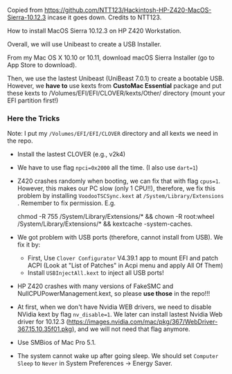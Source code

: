 Copied from https://github.com/NTT123/Hackintosh-HP-Z420-MacOS-Sierra-10.12.3 incase it goes down. Credits to NTT123.

How to install MacOS Sierra 10.12.3 on HP Z420 Workstation.

Overall, we will use Unibeast to create a USB Installer.

From my Mac OS X 10.10 or 10.11, download macOS Sierra Installer (go to App Store to download).

Then, we use the lastest Unibeast (UniBeast 7.0.1) to create a bootable USB. However, we **have to** use kexts from **CustoMac Essential** package and put these kexts to /Volumes/EFI/EFI/CLOVER/kexts/Other/ directory (mount your EFI partition first!)

### Here the Tricks 

Note: I put my `/Volumes/EFI/EFI/CLOVER` directory and all kexts we need in the repo.

- Install the lastest CLOVER (e.g., v2k4)

- We have to use flag `npci=0x2000` all the time.  (I also use `dart=1`)

- Z420 crashes randomly when booting, we can fix that with flag `cpus=1`. However, this makes our PC slow (only 1 CPU!!), therefore, we fix this problem by installing `VoodooTSCSync.kext` at `/System/Library/Extensions` .  Remember to fix permission.  E.g.    

     chmod -R 755 /System/Library/Extensions/* && chown -R root:wheel /System/Library/Extensions/* && kextcache -system-caches.

- We got problem with USB ports (therefore, cannot install from USB). We fix it by:
  + First, Use `Clover Configurator` V4.39.1 app to mount EFI and patch ACPI (Look at "List of Patches" in Acpi menu  and apply All Of Them)
  + Install `USBInjectAll.kext` to inject all USB ports!

- HP Z420 crashes with many versions of FakeSMC and NullCPUPowerManagement.kext, so please **use those** in the repo!!!

- At first, when we don't have Nvidia WEB drivers, we need to disable NVidia kext by flag `nv_disable=1`. We later can install lastest Nvidia Web driver for 10.12.3
(https://images.nvidia.com/mac/pkg/367/WebDriver-367.15.10.35f01.pkg), and we will not need that flag anymore.

- Use SMBios of Mac Pro 5.1.

- The system cannot wake up after going sleep. We should set `Computer Sleep` to `Never` in System Preferences -> Energy Saver.

